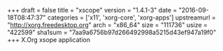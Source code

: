 +++
draft = false
title = "xscope"
version = "1.4.1-3"
date = "2016-09-18T08:47:37"
categories = ['x11', 'xorg-core', 'xorg-apps']
upstreamurl = "http://xorg.freedesktop.org"
arch = "x86_64"
size = "111736"
usize = "422599"
sha1sum = "7aa9a6756b97d266492998a5215d43ef947a19f0"
+++
X.Org xsope application